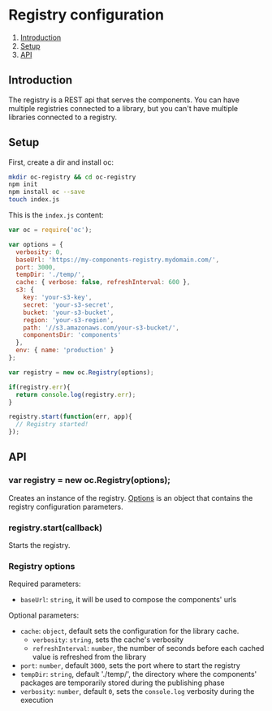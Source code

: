 # Registry configuration

1. [Introduction](#introduction)
1. [Setup](#setup)
1. [API](#api)

## Introduction

The registry is a REST api that serves the components. You can have multiple registries connected to a library, but you can't have multiple libraries connected to a registry.

## Setup

First, create a dir and install oc:
```sh
mkdir oc-registry && cd oc-registry
npm init
npm install oc --save
touch index.js
```

This is the `index.js` content:
```js
var oc = require('oc');

var options = {
  verbosity: 0,
  baseUrl: 'https://my-components-registry.mydomain.com/',
  port: 3000,
  tempDir: './temp/',
  cache: { verbose: false, refreshInterval: 600 },
  s3: {
    key: 'your-s3-key',
    secret: 'your-s3-secret',
    bucket: 'your-s3-bucket',
    region: 'your-s3-region',
    path: '//s3.amazonaws.com/your-s3-bucket/',
    componentsDir: 'components'
  },
  env: { name: 'production' }
};

var registry = new oc.Registry(options);

if(registry.err){
  return console.log(registry.err);
}

registry.start(function(err, app){
  // Registry started!
});
```

## API

### var registry = new oc.Registry(options);
Creates an instance of the registry. [Options](#registry-options) is an object that contains the registry configuration parameters.

### registry.start(callback)

Starts the registry.

### Registry options

Required parameters:

* `baseUrl`: `string`, it will be used to compose the components' urls

Optional parameters:

* `cache`: `object`, default sets the configuration for the library cache.
  * `verbosity`: `string`, sets the cache's verbosity
  * `refreshInterval`: `number`, the number of seconds before each cached value is refreshed from the library
* `port`: `number`, default `3000`, sets the port where to start the registry
* `tempDir`: `string`, default './temp/', the directory where the components' packages are temporarily stored during the publishing phase
* `verbosity`: `number`, default `0`, sets the `console.log` verbosity during the execution
